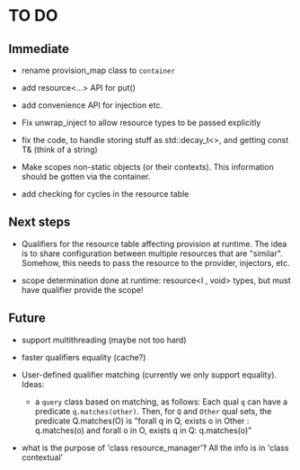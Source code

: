 # TO DO

## Immediate
  - rename provision_map class to `container`

  - add resource<...> API for put()

  - add convenience API for injection etc.

  - Fix unwrap_inject to allow resource types to be passed
    explicitly

  - fix the code, to handle storing stuff as std::decay_t<>, and getting
     const T&  (think of a string)

  - Make scopes non-static objects (or their contexts). This information
    should be gotten via the container.

  - add checking for cycles in the resource table


## Next steps

  - Qualifiers for the resource table affecting provision at runtime.
  	The idea is to share configuration between multiple resources that
  	are "similar". Somehow, this needs to pass the resource to the provider,
  	injectors, etc. 

  - scope determination done at runtime: resource<I , void> types, 
  	but must have qualifier provide the scope!


## Future
  - support multithreading (maybe not too hard)

  - faster qualifiers equality (cache?)

  - User-defined qualifier matching (currently we only support equality).
    Ideas:
    - a `query` class based on matching, as follows:
      Each qual `q` can have a predicate `q.matches(other)`.
      Then, for  `Q` and `Other` qual sets, the predicate
      Q.matches(O) is "forall q in Q, exists o in Other : q.matches(o)
      and forall o in O, exists q in Q: q.matches(o)" 

  - what is the purpose of 'class resource_manager'? All the info is in
    'class contextual'
